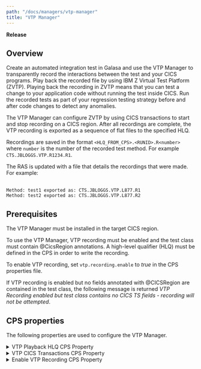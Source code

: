 ```yaml
---
path: "/docs/managers/vtp-manager"
title: "VTP Manager"
---
```


**Release**
  
## Overview
  
Create an automated integration test in Galasa and use the VTP Manager to transparently record the interactions between the test and your CICS programs. Play back the recorded file by using IBM Z Virtual Test Platform (ZVTP). Playing back the recording in ZVTP means that you can test a change to your application code without running the test inside CICS. Run the recorded tests as part of your regression testing strategy before and after code changes to detect any anomalies. 

The VTP Manager can configure ZVTP by using CICS transactions to start and stop recording on a CICS region. After all recordings are complete, the VTP recording is exported as a sequence of flat files to the specified HLQ.  

Recordings are saved in the format `<HLQ_FROM_CPS>.<RUNID>.R<number>` where `number` is the number of the recorded test method. For example `CTS.JBLOGGS.VTP.R1234.R1`.

The RAS is updated with a file that details the recordings that were made. For example:<br><br>

`Method: test1 exported as: CTS.JBLOGGS.VTP.L877.R1`<br>
`Method: test2 exported as: CTS.JBLOGGS.VTP.L877.R2`<br>


## Prerequisites

The VTP Manager must be installed in the target CICS region. 
  
To use the VTP Manager, VTP recording must be enabled and the test class must contain @CicsRegion annotations. A high-level qualifier (HLQ) must be defined in the CPS in order to write the recording. 
  
To enable VTP recording, set ```vtp.recording.enable``` to _true_ in the CPS properties file.

If VTP recording is enabled but no fields annotated with @CICSRegion are contained in the test class, the following message is returned _VTP Recording enabled but test class contains no CICS TS fields - recording will not be attempted_.
  
  
## CPS properties
  
The following properties are used to configure the VTP Manager.
  
<details>
<summary>VTP Playback HLQ CPS Property</summary>

| Property: | VTP Playback HLQ CPS Property |
| --------------------------------------- | :------------------------------------- |
| Name: | vtp.playback.hlq |
| Description: | The HLQ that is used to create VTP recording files |
| Required:  | Yes |
| Default value: | None |
| Valid values: | VTP.RECORD |
| Examples: | <code>vtp.playback.hlq=VTP.RECORD<br> </code> |

</details>
 
<details>
<summary>VTP CICS Transactions CPS Property</summary>

| Property: | VTP CICS Transactions CPS Property |
| --------------------------------------- | :------------------------------------- |
| Name: | vtp.cics.[instanceid].transactions |
| Description: | A list of transactions to record in this CICS region |
| Required:  | No |
| Default value: | None |
| Valid values: | trx1,trx2 |
| Examples: | <code>vtp.cics.PRIMARY.transactions=TSQT,TSQD<br> </code> |

</details>

<details>
<summary>Enable VTP Recording CPS Property</summary>

| Property: | Enable VTP Recording CPS Property |
| --------------------------------------- | :------------------------------------- |
| Name: | vtp.recording.enable |
| Description: | Should the VTP Manager be activated for this run |
| Required:  | No |
| Default value: | false |
| Valid values: | true, false |
| Examples: | <code>vtp.recording.enable=true<br> </code> |

</details>

